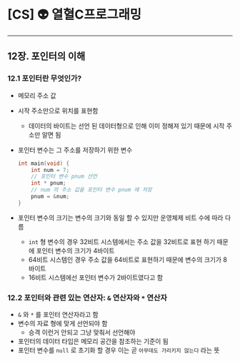 # [CS] 👽 열혈C프로그래밍

---

## 12장. 포인터의 이해

### 12.1 포인터란 무엇인가?

- 메모리 주소 값
- 시작 주소만으로 위치를 표현함
    - 데이터의 바이트는 선언 된 데이터형으로 인해 이미 정해져 있기 때문에 시작 주소만 알면 됨
- 포인터 변수는 그 주소를 저장하기 위한 변수

    ```c
    int main(void) {
        int num = 7;
        // 포인터 변수 pnum 선언
        int * pnum;
        // num 의 주소 값을 포인터 변수 pnum 에 저장
        pnum = &num;
    }
    ```

- 포인터 변수의 크기는 변수의 크기와 동일 할 수 있지만 운영체제 비트 수에 따라 다름
    - `int` 형 변수의 경우 32비트 시스템에서는 주소 값을 32비트로 표현 하기 때문에 포인터 변수의 크기가 4바이트
    - 64비트 시스템인 경우 주소 값을 64비트로 표현하기 때문에 변수의 크기가 8바이트
    - 16비트 시스템에선 포인터 변수가 2바이트였다고 함

### 12.2 포인터와 관련 있는 연산자: `&` 연산자와 `*` 연산자

- `&` 와 `*` 를 포인터 연산자라고 함
- 변수의 자료 형에 맞게 선언되야 함
    - 승격 이런거 안되고 그냥 맞춰서 선언해야
- 포인터의 데이터 타입은 메모리 공간을 참조하는 기준이 됨
- 포인터 변수를 `null` 로 초기화 할 경우 이는 곧 `아무데도 가리키지 않는다` 라는 뜻